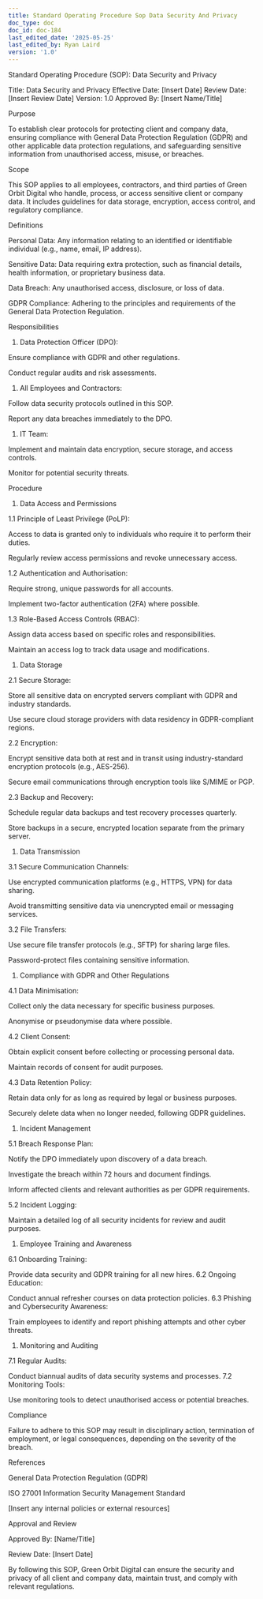 ```yaml
---
title: Standard Operating Procedure Sop Data Security And Privacy
doc_type: doc
doc_id: doc-184
last_edited_date: '2025-05-25'
last_edited_by: Ryan Laird
version: '1.0'
---
```


Standard Operating Procedure (SOP): Data Security and Privacy

Title: Data Security and Privacy
Effective Date: [Insert Date]
Review Date: [Insert Review Date]
Version: 1.0
Approved By: [Insert Name/Title]

<!-- Unsupported block type: divider -->

Purpose

To establish clear protocols for protecting client and company data, ensuring compliance with General Data Protection Regulation (GDPR) and other applicable data protection regulations, and safeguarding sensitive information from unauthorised access, misuse, or breaches.

<!-- Unsupported block type: divider -->

Scope

This SOP applies to all employees, contractors, and third parties of Green Orbit Digital who handle, process, or access sensitive client or company data. It includes guidelines for data storage, encryption, access control, and regulatory compliance.

<!-- Unsupported block type: divider -->

Definitions

Personal Data: Any information relating to an identified or identifiable individual (e.g., name, email, IP address).

Sensitive Data: Data requiring extra protection, such as financial details, health information, or proprietary business data.

Data Breach: Any unauthorised access, disclosure, or loss of data.

GDPR Compliance: Adhering to the principles and requirements of the General Data Protection Regulation.

<!-- Unsupported block type: divider -->

Responsibilities

1. Data Protection Officer (DPO):

Ensure compliance with GDPR and other regulations.

Conduct regular audits and risk assessments.

1. All Employees and Contractors:

Follow data security protocols outlined in this SOP.

Report any data breaches immediately to the DPO.

1. IT Team:

Implement and maintain data encryption, secure storage, and access controls.

Monitor for potential security threats.

<!-- Unsupported block type: divider -->

Procedure

1. Data Access and Permissions

1.1 Principle of Least Privilege (PoLP):

Access to data is granted only to individuals who require it to perform their duties.

Regularly review access permissions and revoke unnecessary access.

1.2 Authentication and Authorisation:

Require strong, unique passwords for all accounts.

Implement two-factor authentication (2FA) where possible.

1.3 Role-Based Access Controls (RBAC):

Assign data access based on specific roles and responsibilities.

Maintain an access log to track data usage and modifications.

<!-- Unsupported block type: divider -->

1. Data Storage

2.1 Secure Storage:

Store all sensitive data on encrypted servers compliant with GDPR and industry standards.

Use secure cloud storage providers with data residency in GDPR-compliant regions.

2.2 Encryption:

Encrypt sensitive data both at rest and in transit using industry-standard encryption protocols (e.g., AES-256).

Secure email communications through encryption tools like S/MIME or PGP.

2.3 Backup and Recovery:

Schedule regular data backups and test recovery processes quarterly.

Store backups in a secure, encrypted location separate from the primary server.

<!-- Unsupported block type: divider -->

1. Data Transmission

3.1 Secure Communication Channels:

Use encrypted communication platforms (e.g., HTTPS, VPN) for data sharing.

Avoid transmitting sensitive data via unencrypted email or messaging services.

3.2 File Transfers:

Use secure file transfer protocols (e.g., SFTP) for sharing large files.

Password-protect files containing sensitive information.

<!-- Unsupported block type: divider -->

1. Compliance with GDPR and Other Regulations

4.1 Data Minimisation:

Collect only the data necessary for specific business purposes.

Anonymise or pseudonymise data where possible.

4.2 Client Consent:

Obtain explicit consent before collecting or processing personal data.

Maintain records of consent for audit purposes.

4.3 Data Retention Policy:

Retain data only for as long as required by legal or business purposes.

Securely delete data when no longer needed, following GDPR guidelines.

<!-- Unsupported block type: divider -->

1. Incident Management

5.1 Breach Response Plan:

Notify the DPO immediately upon discovery of a data breach.

Investigate the breach within 72 hours and document findings.

Inform affected clients and relevant authorities as per GDPR requirements.

5.2 Incident Logging:

Maintain a detailed log of all security incidents for review and audit purposes.

<!-- Unsupported block type: divider -->

1. Employee Training and Awareness

6.1 Onboarding Training:

Provide data security and GDPR training for all new hires.
6.2 Ongoing Education:

Conduct annual refresher courses on data protection policies.
6.3 Phishing and Cybersecurity Awareness:

Train employees to identify and report phishing attempts and other cyber threats.

<!-- Unsupported block type: divider -->

1. Monitoring and Auditing

7.1 Regular Audits:

Conduct biannual audits of data security systems and processes.
7.2 Monitoring Tools:

Use monitoring tools to detect unauthorised access or potential breaches.

<!-- Unsupported block type: divider -->

Compliance

Failure to adhere to this SOP may result in disciplinary action, termination of employment, or legal consequences, depending on the severity of the breach.

<!-- Unsupported block type: divider -->

References

General Data Protection Regulation (GDPR)

ISO 27001 Information Security Management Standard

[Insert any internal policies or external resources]

<!-- Unsupported block type: divider -->

Approval and Review

Approved By: [Name/Title]

Review Date: [Insert Date]

<!-- Unsupported block type: divider -->

By following this SOP, Green Orbit Digital can ensure the security and privacy of all client and company data, maintain trust, and comply with relevant regulations.
